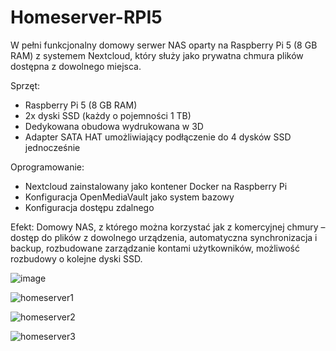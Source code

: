 # Homeserver-RPI5

W pełni funkcjonalny domowy serwer NAS oparty na Raspberry Pi 5 (8 GB RAM) z systemem Nextcloud, który służy jako prywatna chmura plików dostępna z dowolnego miejsca.

Sprzęt:
 - Raspberry Pi 5 (8 GB RAM)
 - 2x dyski SSD (każdy o pojemności 1 TB)
 - Dedykowana obudowa wydrukowana w 3D
 - Adapter SATA HAT umożliwiający podłączenie do 4 dysków SSD jednocześnie

Oprogramowanie:
 - Nextcloud zainstalowany jako kontener Docker na Raspberry Pi
 - Konfiguracja OpenMediaVault jako system bazowy
 - Konfiguracja dostępu zdalnego

Efekt:
Domowy NAS, z którego można korzystać jak z komercyjnej chmury – dostęp do plików z dowolnego urządzenia, automatyczna synchronizacja i backup, rozbudowane zarządzanie kontami użytkowników, możliwość rozbudowy o kolejne dyski SSD.

![image](https://github.com/user-attachments/assets/8b8cf6b4-0891-4521-9e2b-e7b3b8a614e5)

![homeserver1](https://github.com/user-attachments/assets/0e26efd9-263c-43ee-914d-e3d5bb28a399)

![homeserver2](https://github.com/user-attachments/assets/63415801-c3d0-4d5e-9a4d-761110f301ef)

![homeserver3](https://github.com/user-attachments/assets/4b28ce1a-e578-4a90-8576-1a6e6aa23af0)
